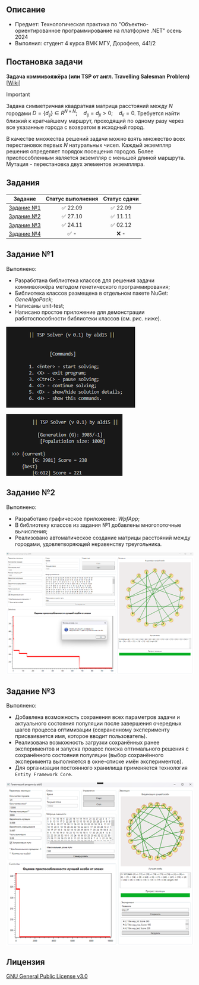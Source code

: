 ## Описание
- Предмет: Технологическая практика по "Объектно-ориентированное программирование на платформе .NET" осень 2024
- Выполнил: студент 4 курса ВМК МГУ, Дорофеев, 441/2

## Постановка задачи
**Задача коммивояжёра (или TSP от англ. Travelling Salesman Problem)** [[Wiki](https://ru.wikipedia.org/wiki/Задача_коммивояжёра)]
> 

> [!IMPORTANT]
> Задана симметричная квадратная матрица расстояний между $N$ городами $D=\{d_{ij}\}\in R^{N \times N}; \quad d_{ij}=d_{ji}>0; \quad d_{ii}=0$. Требуется найти близкий к кратчайшему маршрут, проходящий по одному разу через все указанные города с возвратом в исходный город. 
>
> В качестве множества решений задачи можно взять множество всех перестановок первых $N$ натуральных чисел. Каждый экземпляр решения определяет порядок посещения городов. Более приспособленным является экземпляр с меньшей длиной маршрута. Мутация - перестановка двух элементов экземпляра.

## Задания
|Задание|Статус выполнения|Статус сдачи|
|:-----:|:---------------:|:----------:|
|[Задание №1](https://github.com/sergey-berezin/dotnet4/blob/master/courses/autumn2024/Task1.md)|✅ 22.09|✅ 22.09
|[Задание №2](https://github.com/sergey-berezin/dotnet4/blob/master/courses/autumn2024/Task2.md)|✅ 27.10|✅ 11.11
|[Задание №3](https://github.com/sergey-berezin/dotnet4/blob/master/courses/autumn2024/Task3.md)|✅ 24.11|✅ 02.12
|[Задание №4](https://github.com/sergey-berezin/dotnet4/blob/master/courses/autumn2024/Task4.md)|✅ -|❌ -

## Задание №1
Выполнено:
- Разработана библиотека классов для решения задачи коммивояжёра методом генетического программирования;
- Библиотека классов размещена в отдельном пакете NuGet: *GeneAlgoPack*;
- Написаны unit-test;
- Написано простое приложение для демонстрации работоспособности библиотеки классов (см. рис. ниже).

![img-1](media/img-1.png)

![img-2](media/img-2.png)


## Задание №2
Выполнено:
- Разработано графическое приложение: *WpfApp*;
- В библиотеку классов из задания №1 добавлены многопоточные вычисления;
- Реализовано автоматическое создание матрицы расстояний между городами, удовлетворяющей неравенству треугольника.

![img-3](media/img-3.png)

## Задание №3
Выполнено:
- Добавлена возможность сохранения всех параметров задачи и актуального состояния популяции после завершения очередных шагов процесса оптимизации (сохраненному эксперименту присваивается имя, которое вводит пользователь).
- Реализована возможность загрузки сохранённых ранее экспериментов и запуска процесс поиска оптимального решения с сохранённого состояния популяции (выбор сохранённого эксперимента выполняется в окне-списке имён экспериментов).
- Для организации постоянного хранилища применяется технология `Entity Framework Core`.

![img-4](media/img-4.png)

## Лицензия
[GNU General Public License v3.0](https://www.gnu.org/licenses/gpl-3.0.html)
